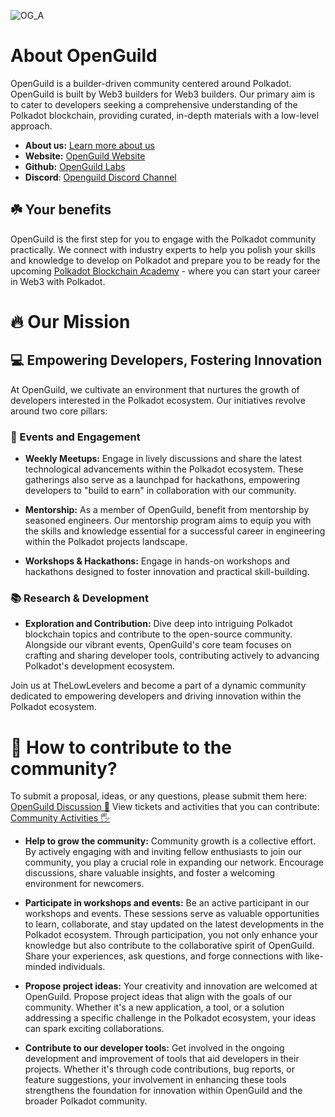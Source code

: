 ![OG_A](https://github.com/openguild-labs/.github/assets/56880684/d3b067a6-f355-4ce0-9e96-b2900cb03cd6)

# About OpenGuild
OpenGuild is a builder-driven community centered around Polkadot. OpenGuild is built by Web3 builders for Web3 builders. Our primary aim is to cater to developers seeking a comprehensive understanding of the Polkadot blockchain, providing curated, in-depth materials with a low-level approach.

- **About us:** [Learn more about us](https://openguild.wtf/about)
- **Website:** [OpenGuild Website](https://openguild.wtf/)
- **Github:** [OpenGuild Labs](https://github.com/openguild-labs)
- **Discord**:  [Openguild Discord Channel](https://discord.gg/bcjMzxqtD7)

## ☘️ Your benefits
OpenGuild is the first step for you to engage with the Polkadot community practically. We connect with industry experts to help you polish your skills and knowledge to develop on Polkadot and prepare you to be ready for the upcoming [Polkadot Blockchain Academy](https://polkadot.network/development/blockchain-academy/) - where you can start your career in Web3 with Polkadot.

# 🔥 Our Mission
## 💻 Empowering Developers, Fostering Innovation

At OpenGuild, we cultivate an environment that nurtures the growth of developers interested in the Polkadot ecosystem. Our initiatives revolve around two core pillars:

### 🎉 Events and Engagement
- **Weekly Meetups:** Engage in lively discussions and share the latest technological advancements within the Polkadot ecosystem. These gatherings also serve as a launchpad for hackathons, empowering developers to "build to earn" in collaboration with our community.

- **Mentorship:** As a member of OpenGuild, benefit from mentorship by seasoned engineers. Our mentorship program aims to equip you with the skills and knowledge essential for a successful career in engineering within the Polkadot projects landscape.

- **Workshops & Hackathons:** Engage in hands-on workshops and hackathons designed to foster innovation and practical skill-building.

### 📚 Research & Development
- **Exploration and Contribution:** Dive deep into intriguing Polkadot blockchain topics and contribute to the open-source community. Alongside our vibrant events, OpenGuild's core team focuses on crafting and sharing developer tools, contributing actively to advancing Polkadot's development ecosystem.

Join us at TheLowLevelers and become a part of a dynamic community dedicated to empowering developers and driving innovation within the Polkadot ecosystem.

# 🙌 How to contribute to the community?
To submit a proposal, ideas, or any questions, please submit them here: [OpenGuild Discussion 💬](https://github.com/orgs/openguild-labs/discussions)
View tickets and activities that you can contribute: [Community Activities 🖐️](https://github.com/orgs/openguild-labs/discussions/categories/activities)

- **Help to grow the community:** Community growth is a collective effort. By actively engaging with and inviting fellow enthusiasts to join our community, you play a crucial role in expanding our network. Encourage discussions, share valuable insights, and foster a welcoming environment for newcomers. 

- **Participate in workshops and events:** Be an active participant in our workshops and events. These sessions serve as valuable opportunities to learn, collaborate, and stay updated on the latest developments in the Polkadot ecosystem. Through participation, you not only enhance your knowledge but also contribute to the collaborative spirit of OpenGuild. Share your experiences, ask questions, and forge connections with like-minded individuals.

- **Propose project ideas:** Your creativity and innovation are welcomed at OpenGuild. Propose project ideas that align with the goals of our community. Whether it's a new application, a tool, or a solution addressing a specific challenge in the Polkadot ecosystem, your ideas can spark exciting collaborations.

- **Contribute to our developer tools:** Get involved in the ongoing development and improvement of tools that aid developers in their projects. Whether it's through code contributions, bug reports, or feature suggestions, your involvement in enhancing these tools strengthens the foundation for innovation within OpenGuild and the broader Polkadot community.
